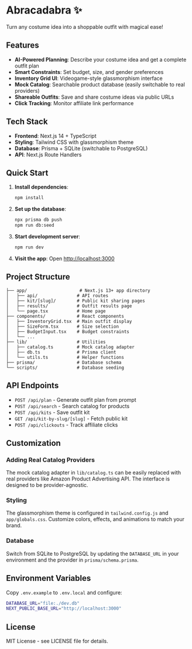 # Abracadabra ✨

Turn any costume idea into a shoppable outfit with magical ease!

## Features

- **AI-Powered Planning**: Describe your costume idea and get a complete outfit plan
- **Smart Constraints**: Set budget, size, and gender preferences
- **Inventory Grid UI**: Videogame-style glassmorphism interface
- **Mock Catalog**: Searchable product database (easily switchable to real providers)
- **Shareable Outfits**: Save and share costume ideas via public URLs
- **Click Tracking**: Monitor affiliate link performance

## Tech Stack

- **Frontend**: Next.js 14 + TypeScript
- **Styling**: Tailwind CSS with glassmorphism theme
- **Database**: Prisma + SQLite (switchable to PostgreSQL)
- **API**: Next.js Route Handlers

## Quick Start

1. **Install dependencies**:
   ```bash
   npm install
   ```

2. **Set up the database**:
   ```bash
   npx prisma db push
   npm run db:seed
   ```

3. **Start development server**:
   ```bash
   npm run dev
   ```

4. **Visit the app**:
   Open [http://localhost:3000](http://localhost:3000)

## Project Structure

```
├── app/                    # Next.js 13+ app directory
│   ├── api/               # API routes
│   ├── kit/[slug]/        # Public kit sharing pages
│   ├── results/           # Outfit results page
│   └── page.tsx           # Home page
├── components/            # React components
│   ├── InventoryGrid.tsx  # Main outfit display
│   ├── SizeForm.tsx       # Size selection
│   ├── BudgetInput.tsx    # Budget constraints
│   └── ...
├── lib/                   # Utilities
│   ├── catalog.ts         # Mock catalog adapter
│   ├── db.ts              # Prisma client
│   └── utils.ts           # Helper functions
├── prisma/                # Database schema
└── scripts/               # Database seeding
```

## API Endpoints

- `POST /api/plan` - Generate outfit plan from prompt
- `POST /api/search` - Search catalog for products
- `POST /api/kits` - Save outfit kit
- `GET /api/kit-by-slug/[slug]` - Fetch public kit
- `POST /api/clickouts` - Track affiliate clicks

## Customization

### Adding Real Catalog Providers

The mock catalog adapter in `lib/catalog.ts` can be easily replaced with real providers like Amazon Product Advertising API. The interface is designed to be provider-agnostic.

### Styling

The glassmorphism theme is configured in `tailwind.config.js` and `app/globals.css`. Customize colors, effects, and animations to match your brand.

### Database

Switch from SQLite to PostgreSQL by updating the `DATABASE_URL` in your environment and the provider in `prisma/schema.prisma`.

## Environment Variables

Copy `.env.example` to `.env.local` and configure:

```bash
DATABASE_URL="file:./dev.db"
NEXT_PUBLIC_BASE_URL="http://localhost:3000"
```

## License

MIT License - see LICENSE file for details.